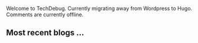 Welcome to TechDebug. Currently migrating away from Wordpress to Hugo.
Comments are currently offline.

## Most recent blogs ...
